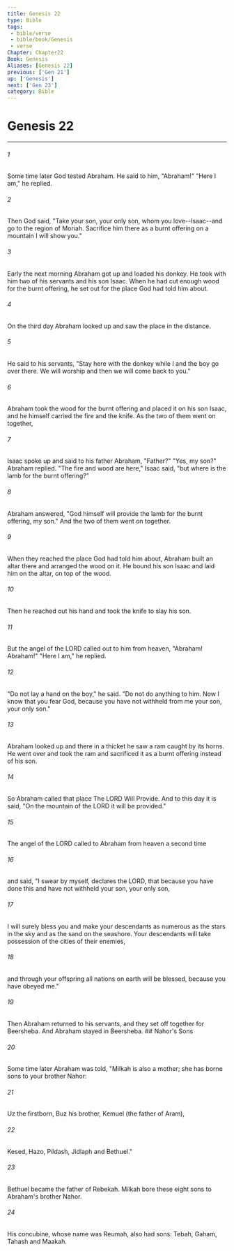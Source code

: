 ```yaml
---
title: Genesis 22
type: Bible
tags:
 - bible/verse
 - bible/book/Genesis
 - verse
Chapter: Chapter22
Book: Genesis
Aliases: [Genesis 22]
previous: ['Gen 21']
up: ['Genesis']
next: ['Gen 23']
category: Bible
---
```

# Genesis 22

***


###### 1 
Some time later God tested Abraham. He said to him, "Abraham!" "Here I am," he replied. 

###### 2 
Then God said, "Take your son, your only son, whom you love--Isaac--and go to the region of Moriah. Sacrifice him there as a burnt offering on a mountain I will show you." 

###### 3 
Early the next morning Abraham got up and loaded his donkey. He took with him two of his servants and his son Isaac. When he had cut enough wood for the burnt offering, he set out for the place God had told him about. 

###### 4 
On the third day Abraham looked up and saw the place in the distance. 

###### 5 
He said to his servants, "Stay here with the donkey while I and the boy go over there. We will worship and then we will come back to you." 

###### 6 
Abraham took the wood for the burnt offering and placed it on his son Isaac, and he himself carried the fire and the knife. As the two of them went on together, 

###### 7 
Isaac spoke up and said to his father Abraham, "Father?" "Yes, my son?" Abraham replied. "The fire and wood are here," Isaac said, "but where is the lamb for the burnt offering?" 

###### 8 
Abraham answered, "God himself will provide the lamb for the burnt offering, my son." And the two of them went on together. 

###### 9 
When they reached the place God had told him about, Abraham built an altar there and arranged the wood on it. He bound his son Isaac and laid him on the altar, on top of the wood. 

###### 10 
Then he reached out his hand and took the knife to slay his son. 

###### 11 
But the angel of the LORD called out to him from heaven, "Abraham! Abraham!" "Here I am," he replied. 

###### 12 
"Do not lay a hand on the boy," he said. "Do not do anything to him. Now I know that you fear God, because you have not withheld from me your son, your only son." 

###### 13 
Abraham looked up and there in a thicket he saw a ram caught by its horns. He went over and took the ram and sacrificed it as a burnt offering instead of his son. 

###### 14 
So Abraham called that place The LORD Will Provide. And to this day it is said, "On the mountain of the LORD it will be provided." 

###### 15 
The angel of the LORD called to Abraham from heaven a second time 

###### 16 
and said, "I swear by myself, declares the LORD, that because you have done this and have not withheld your son, your only son, 

###### 17 
I will surely bless you and make your descendants as numerous as the stars in the sky and as the sand on the seashore. Your descendants will take possession of the cities of their enemies, 

###### 18 
and through your offspring all nations on earth will be blessed, because you have obeyed me." 

###### 19 
Then Abraham returned to his servants, and they set off together for Beersheba. And Abraham stayed in Beersheba. ## Nahor's Sons 

###### 20 
Some time later Abraham was told, "Milkah is also a mother; she has borne sons to your brother Nahor: 

###### 21 
Uz the firstborn, Buz his brother, Kemuel (the father of Aram), 

###### 22 
Kesed, Hazo, Pildash, Jidlaph and Bethuel." 

###### 23 
Bethuel became the father of Rebekah. Milkah bore these eight sons to Abraham's brother Nahor. 

###### 24 
His concubine, whose name was Reumah, also had sons: Tebah, Gaham, Tahash and Maakah. 
